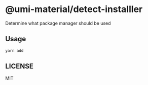 # @umi-material/detect-installler

Determine what package manager should be used

## Usage

```sh
yarn add 
```

## LICENSE

MIT

